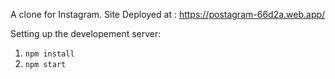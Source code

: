A clone for Instagram.
Site Deployed at : https://postagram-66d2a.web.app/

Setting up the developement server:

1. `npm install`
2. `npm start`
